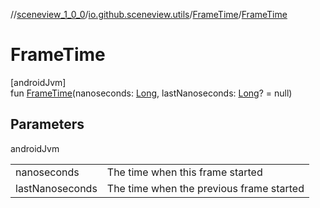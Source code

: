 //[sceneview_1_0_0](../../../index.md)/[io.github.sceneview.utils](../index.md)/[FrameTime](index.md)/[FrameTime](-frame-time.md)

# FrameTime

[androidJvm]\
fun [FrameTime](-frame-time.md)(nanoseconds: [Long](https://kotlinlang.org/api/latest/jvm/stdlib/kotlin/-long/index.html), lastNanoseconds: [Long](https://kotlinlang.org/api/latest/jvm/stdlib/kotlin/-long/index.html)? = null)

## Parameters

androidJvm

| | |
|---|---|
| nanoseconds | The time when this frame started |
| lastNanoseconds | The time when the previous frame started |
